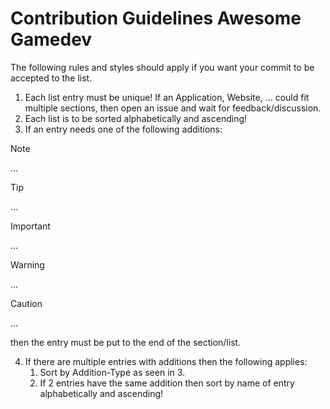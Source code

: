 # Contribution Guidelines Awesome Gamedev

The following rules and styles should apply if you want your commit to be accepted to the list.

1. Each list entry must be unique! If an Application, Website, ... could fit multiple sections, then open an issue and wait for feedback/discussion.
2. Each list is to be sorted alphabetically and ascending!
3. If an entry needs one of the following additions:
> [!NOTE]
> ...

> [!TIP]
> ...

> [!IMPORTANT]
> ...

> [!WARNING]
> ...

> [!CAUTION]
> ...

then the entry must be put to the end of the section/list.

4. If there are multiple entries with additions then the following applies:
    1. Sort by Addition-Type as seen in 3.
    2. If 2 entries have the same addition then sort by name of entry alphabetically and ascending!